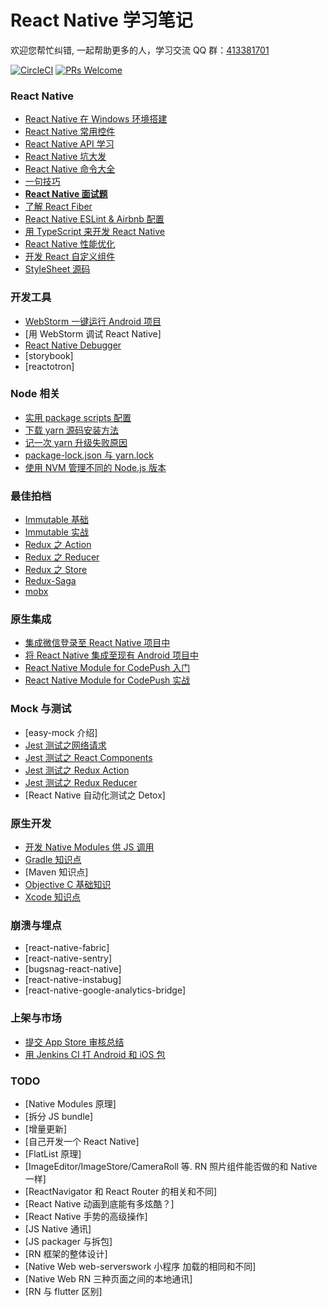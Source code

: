 # React Native 学习笔记

欢迎您帮忙纠错, 一起帮助更多的人，学习交流 QQ 群：[413381701](http://shang.qq.com/wpa/qunwpa?idkey=3b9474dacbf35e4a9659e89399758406e510e5b8a3f81109f7d07efaadc6056d)

[![CircleCI](https://circleci.com/gh/Kennytian/learning-react-native.svg?style=svg)](https://circleci.com/gh/Kennytian/learning-react-native)
[![PRs Welcome](https://img.shields.io/badge/PRs-welcome-brightgreen.svg)](https://github.com/Kennytian/learning-react-native/pulls)

### React Native

* [React Native 在 Windows 环境搭建](https://github.com/Kennytian/learning-react-native/blob/master/environment/config-environment-on-windows.md)
* [React Native 常用控件](https://github.com/Kennytian/learning-react-native/blob/master/components/popular-component.md)
* [React Native API 学习](https://github.com/Kennytian/learning-react-native/blob/master/api/react-native-api.md)
* [React Native 坑大发](https://github.com/Kennytian/learning-react-native/blob/master/environment/react-native-pit.md)
* [React Native 命令大全](https://github.com/Kennytian/learning-react-native/blob/master/api/react-native-commands.md)
* [一句技巧](https://github.com/Kennytian/learning-react-native/blob/master/others/one-word-tips.md)
* **[React Native 面试题](https://github.com/Kennytian/learning-react-native/blob/master/others/react-native-interview.md)**
* [了解 React Fiber](https://github.com/Kennytian/learning-react-native/blob/master/advanced/about-react-fiber.md)
* [React Native ESLint & Airbnb 配置](https://github.com/Kennytian/learning-react-native/blob/master/environment/react-native-eslint.md)
* [用 TypeScript 来开发 React Native](https://github.com/Kennytian/learning-react-native/blob/master/advanced/with_typescript.md)
* [React Native 性能优化](https://github.com/Kennytian/learning-react-native/blob/master/advanced/performance.md)
* [开发 React 自定义组件](https://github.com/Kennytian/learning-react-native/blob/master/advanced/custom-components.md)
* [StyleSheet 源码](https://github.com/Kennytian/learning-react-native/blob/master/advanced/source-code/stylesheet.md)

### 开发工具

* [WebStorm 一键运行 Android 项目](https://github.com/Kennytian/learning-react-native/blob/master/ide/webstorm/run_with_npm.md)
* [用 WebStorm 调试 React Native]
* [React Native Debugger](https://github.com/Kennytian/learning-react-native/blob/master/ide/react-native-debugger.md)
* [storybook]
* [reactotron]

### Node 相关

* [实用 package scripts 配置](https://github.com/Kennytian/learning-react-native/blob/master/others/package-scripts.md)
* [下载 yarn 源码安装方法](https://github.com/Kennytian/learning-react-native/blob/master/articles/install-yarn-with-sourcecode.md)
* [记一次 yarn 升级失败原因](https://github.com/Kennytian/learning-react-native/blob/master/articles/upgrade-yarn-faild.md)
* [package-lock.json 与 yarn.lock](https://github.com/Kennytian/learning-react-native/blob/master/articles/package-lock-and-yarn-lock.md)
* [使用 NVM 管理不同的 Node.js 版本](https://github.com/Kennytian/learning-react-native/blob/master/environment/nvm.md)

### 最佳拍档

* [Immutable 基础](https://github.com/Kennytian/learning-react-native/blob/master/others/first-immutable.md)
* [Immutable 实战](https://github.com/Kennytian/learning-react-native/blob/master/others/action-immutable.md)
* [Redux 之 Action](https://github.com/Kennytian/learning-react-native/blob/master/redux/action.md)
* [Redux 之 Reducer](https://github.com/Kennytian/learning-react-native/blob/master/redux/reducer.md)
* [Redux 之 Store](https://github.com/Kennytian/learning-react-native/blob/master/redux/store.md)
* [Redux-Saga](https://github.com/Kennytian/learning-react-native/blob/master/redux/redux-saga.md)
* [mobx](https://github.com/Kennytian/learning-react-native/blob/master/mobx/first.md)

### 原生集成

* [集成微信登录至 React Native 项目中](https://github.com/Kennytian/learning-react-native/blob/master/components/login-with-wechat.md)
* [将 React Native 集成至现有 Android 项目中](https://github.com/Kennytian/embedded)
* [React Native Module for CodePush 入门](https://github.com/Kennytian/learning-react-native/blob/master/components/code-push-basic.md)
* [React Native Module for CodePush 实战](https://github.com/Kennytian/learning-react-native/blob/master/components/code-push-action.md)

### Mock 与测试

* [easy-mock 介绍]
* [Jest 测试之网络请求](https://github.com/Kennytian/learning-react-native/blob/master/api/jest-in-action-network-request.md)
* [Jest 测试之 React Components](https://github.com/Kennytian/learning-react-native/blob/master/api/jest-in-action-components.md)
* [Jest 测试之 Redux Action](https://github.com/Kennytian/learning-react-native/blob/master/api/jest-in-action-redux-action.md)
* [Jest 测试之 Redux Reducer](https://github.com/Kennytian/learning-react-native/blob/master/api/jest-in-action-redux-reducer.md)
* [React Native 自动化测试之 Detox]

### 原生开发

* [开发 Native Modules 供 JS 调用](https://github.com/Kennytian/learning-react-native/blob/master/components/develop-native-modules.md)
* [Gradle 知识点](https://github.com/Kennytian/learning-react-native/blob/master/gradle/gradle-basic.md)
* [Maven 知识点]
* [Objective C 基础知识](https://github.com/Kennytian/learning-react-native/blob/master/api/learning-objective-c.md)
* [Xcode 知识点](https://github.com/Kennytian/learning-react-native/blob/master/environment/xcode.md)

### 崩溃与埋点

* [react-native-fabric]
* [react-native-sentry]
* [bugsnag-react-native]
* [react-native-instabug]
* [react-native-google-analytics-bridge]

### 上架与市场

* [提交 App Store 审核总结](https://github.com/Kennytian/learning-react-native/blob/master/others/app-store-reject.md)
* [用 Jenkins CI 打 Android 和 iOS 包](https://github.com/Kennytian/learning-react-native/blob/master/environment/react-native-ci.md)

### TODO

* [Native Modules 原理]
* [拆分 JS bundle]
* [增量更新]
* [自己开发一个 React Native]
* [FlatList 原理]
* [ImageEditor/ImageStore/CameraRoll 等. RN 照片组件能否做的和 Native 一样]
* [ReactNavigator 和 React Router 的相关和不同]
* [React Native 动画到底能有多炫酷？]
* [React Native 手势的高级操作]
* [JS Native 通讯]
* [JS packager 与拆包]
* [RN 框架的整体设计]
* [Native Web web-serverswork 小程序 加载的相同和不同]
* [Native Web RN 三种页面之间的本地通讯]
* [RN 与 flutter 区别]
